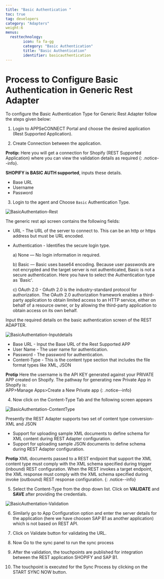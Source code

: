 ```yaml
---
title: "Basic Authentication "
toc: true
tag: developers
category: "Adapters"
weight:6
menus: 
  resttechnology:
        icon: fa fa-gg
        category: "Basic Authentication"
        title: "Basic Authentication"
        identifier: basicauthentication
---
```

# Process to Configure Basic Authentication in Generic Rest Adapter
To configure the Basic Authentication Type for Generic Rest Adapter follow the steps given below:

1. Login to APPSeCONNECT Portal and choose the desired application (Rest Supported Application).

2. Create Connection between the application.

**Protip:** Here you will get a connection for Shopify (REST Supported Application) where you can view the validation
details as required {: .notice--info}.

**SHOPIFY is BASIC AUTH supported**, inputs these details.

* Base URL
* Username 
* Password

3. Login to the agent and Choose `Basic` Authentication Type.

![BasicAuthentation-Rest](/staticfiles/generic/media/BasicAuthentation-Rest.png)

The generic rest api screen contains the following fields:

* URL - The URL of the server to connect to. This can be an http or https address but must be URL encoded.
* Authentication - Identifies the secure login type. 

  a) None — No login information in required.

  b) Basic — Basic uses base64 encoding. Because user passwords are not encrypted and the target server is not authenticated, Basic is not a secure authentication.
  Here you have to select the Authentication type as `Basic'.

  c) OAuth 2.0 - OAuth 2.0 is the industry-standard protocol for authorization. The OAuth 2.0 authorization framework enables a third-party
   application to obtain limited access to an HTTP service, either on behalf of a resource owner, or by allowing the third-party application to 
   obtain access on its own behalf.

Input the required details on the basic authentication screen of the REST ADAPTER.

![BasicAuthentation-Inputdetails](/staticfiles/generic/media/BasicAuthentation-Inputdetails.png)

* Base URL - Input the Base URL of the Rest Supported APP
* User Name - The user name for authentication.
* Password -  The password for authentication.
* Content-Type - This is the content type section that includes the file format types like XML, JSON

**Protip** Here the username is the API KEY generated against your PRIVATE APP created on Shopify. 
The pathway for generating new Private App in Shopify is:                                  
APP>Manage Apps>Create a New Private app {: .notice--info}

4.  Now click on the Content-Type Tab and the following screen appears

![BasicAuthentation-ContentType](/staticfiles/generic/media/BasicAuthentation-ContentType.png)

Presently the REST Adapter supports two set of content type conversion- XML and JSON

* Support for uploading sample XML documents to define schema for XML content during REST Adapter configuration.
* Support for uploading sample JSON documents to define schema during REST Adapter configuration.

**Protip**  XML documents passed to a REST endpoint that support the XML content type must comply with the
XML schema specified during trigger (inbound) REST configuration. When the REST invokes a target endpoint, 
the XML response must comply with the XML schema specified during invoke (outbound) 
REST response configuration. {: .notice--info}


5. Select the Content-Type from the drop down list. Click on **VALIDATE** and **SAVE** after providing the credentials. 

![BasicAuthentation-Validation](/staticfiles/root/media/BasicAuthentation-Validation.png)

6. Similarly go to App Configuration option and enter the server details for the application (here we have choosen
SAP B1 as another application) which is not based on REST API.

7. Click on Validate button for validating the URL.

8. Now Go to the sync panel to run the sync process

9.	After the validation, the touchpoints are published for integration between the REST application SHOPIFY and SAP B1.

10. The touchpoint is executed for the Sync Process by clicking on the START SYNC NOW button.










